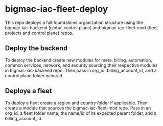 # bigmac-iac-fleet-deploy
This repo deploys a full foundations organization structure using the bigmac-iac-backend (global control plane) and bigmac-iac-fleet-mod (fleet projects and control plane) repos. 

## Deploy the backend
To deploy the backend create new modules for meta, billing, automation, common services, network, and security sourcing their respective modules in bigmac-iac-backend repo. Then pass in org_id, billing_account_id, and a control plane folder name/id

## Deploye a fleet
To deploy a fleet create a region and country folder if applicable. Then create a module that sources the bigmac-iac-fleet-mod repo. Pass in an org_id, a fleet folder name, the name/id of its expected parent folder, and a billing_account_id
